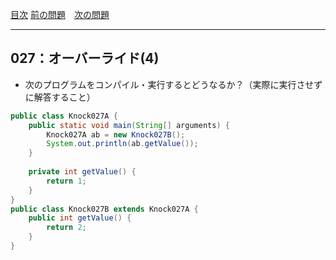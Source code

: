 [目次](../toc.md)
[前の問題](../026/README.md)　[次の問題](../028/README.md)


***
## 027：オーバーライド(4)
* 次のプログラムをコンパイル・実行するとどうなるか？（実際に実行させずに解答すること）

```java
public class Knock027A {
    public static void main(String[] arguments) {
        Knock027A ab = new Knock027B();
        System.out.println(ab.getValue());
    }
    
    private int getValue() {
        return 1;
    }
}
public class Knock027B extends Knock027A {
    public int getValue() {
        return 2;
    }
}
```


